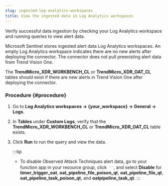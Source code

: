 ```yaml
---
slug: ingested-log-analytics-workspaces
title: View the ingested data in Log Analytics workspaces
---
```


Verify successful data ingestion by checking your Log Analytics workspace and running queries to view alert data.

Microsoft Sentinel stores ingested alert data Log Analytics workspaces. An empty Log Analytics workspace indicates there are no new alerts after deploying the connector. The connector does not pull preexisting alert data from Trend Vision One.

The **TrendMicro_XDR_WORKBENCH_CL** or **TrendMicro_XDR_OAT_CL** tables should exist if there are new alerts in Trend Vision One after deploying the connector.

### Procedure {#procedure}

1.  Go to **Log Analytics workspaces → {your_workspace} → General → Logs**.

2.  In **Tables** under **Custom Logs**, verify that the **TrendMicro_XDR_WORKBENCH_CL** or **TrendMicro_XDR_OAT_CL** table exists.

3.  Click **Run** to run the query and view the data.

    :::tip
    - To disable Observed Attack Techniques alert data, go to your function app in your resource group, click ![](/images/horizontalEllipsisIcon=GUID-20240826102020.webp), and select **Disable** for **timer_trigger_oat**, **oat_pipeline_file_poison_qt**, **oat_pipeline_file_qt**, **oat_pipeline_task_poison_qt**, and **oatpipeline_task_qt**.
    :::
